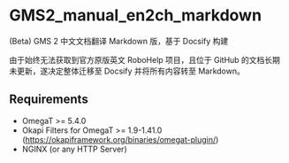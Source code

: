 # GMS2_manual_en2ch_markdown
(Beta) GMS 2 中文文档翻译 Markdown 版，基于 Docsify 构建

由于始终无法获取到官方原版英文 RoboHelp 项目，且位于 GitHub 的文档长期未更新，遂决定整体迁移至 Docsify 并将所有内容转至 Markdown。

## Requirements

- OmegaT >= 5.4.0
- Okapi Filters for OmegaT >= 1.9-1.41.0 (https://okapiframework.org/binaries/omegat-plugin/)
- NGINX (or any HTTP Server)
